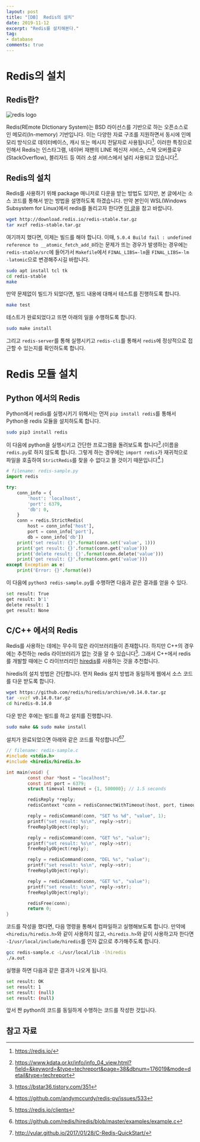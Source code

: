 ```yaml
---
layout: post
title: "[DB]  Redis의 설치"
date: 2019-11-12
excerpt: "Redis를 설치해본다."
tag:
- database
comments: true
---
```


# Redis의 설치

## Redis란?

![redis logo](https://www.drupal.org/files/styles/grid-3-2x/public/project-images/redis-logo.png?itok=glSfTKCn)

Redis(REmote DIctionary System)는 BSD 라이선스를 기반으로 하는 오픈소스로 인 메모리(In-memory) 기반입니다. 이는 다양한 자료 구조를 지원하면서 동시에 인메모리 방식으로 데이터베이스, 캐시 또는 메시지 전달자로 사용됩니다[^1]. 이러한 특징으로 인해서 Redis는 인스타그램, 네이버 재팬의 LINE 메신저 서비스, 스택 오버플로우(StackOverflow), 블리자드 등 여러 소셜 서비스에서 널리 사용되고 있습니다[^2].

## Redis의 설치

Redis를 사용하기 위해 package 매니저로 다운을 받는 방법도 있지만, 본 글에서는 소스 코드를 통해서 받는 방법을 설명하도록 하겠습니다. 만약 본인이 WSL(Windows Subsystem for Linux)에서 redis를 돌리고자 한다면 [이 글]( https://medium.com/@RedisLabs/windows-subsystem-for-linux-wsl-10e3ca4d434e )을 참고 바랍니다.

```bash
wget http://download.redis.io/redis-stable.tar.gz
tar xvzf redis-stable.tar.gz
```

여기까지 했다면, 이제는 빌드를 해야 합니다. 이때, `5.0.4 Build fail : undefined reference to __atomic_fetch_add_8`라는 문제가 뜨는 경우가 발생하는 경우에는 `redis-stable/src`에 들어가서 `Makefile`에서 `FINAL_LIBS=-lm`을 `FINAL_LIBS=-lm -latomic`으로 변경해주시길 바랍니다.

```bash
sudo apt install tcl tk
cd redis-stable
make
```

만약 문제없이 빌드가 되었다면, 빌드 내용에 대해서 테스트를 진행하도록 합니다.

```bash
make test
```

테스트가 완료되었다고 뜨면 아래의 일을 수행하도록 합니다.

```bash
sudo make install
```

그리고 `redis-server`를 통해 실행시키고 `redis-cli`를 통해서 `redis`에 정상적으로 접근할 수 있는지를 확인하도록 합니다.

# Redis 모듈 설치

## Python 에서의 Redis

Python에서 redis를 실행시키기 위해서는 먼저 `pip install redis`를 통해서 Python용 redis 모듈을 설치하도록 합니다.

```bash
sudo pip3 install redis
```

이 다음에 python을 실행시키고 간단한 프로그램을 돌려보도록 합니다[^3].(이름을 `redis.py`로 하지 않도록 합니다. 그렇게 하는 경우에는 `import redis`가 재귀적으로 파일을 호출하여 `StrictRedis`를 찾을 수 없다고 뜰 것이기 때문입니다[^4].)

```python
# filename: redis-sample.py
import redis

try:
    conn_info = {
        'host': 'localhost',
        'port': 6379,
        'db': 0,
    }
    conn = redis.StrictRedis(
        host = conn_info['host'],
    	port = conn_info['port'],
    	db = conn_info['db'])
    print('set result: {}'.format(conn.set('value', 1)))
    print('get result: {}'.format(conn.get('value')))
    print('delete result: {}'.format(conn.delete('value')))
    print('get result: {}'.format(conn.get('value')))
except Exception as e:
    print('Error: {}'.format(e))
```

이 다음에 `python3 redis-sample.py`를 수행하면 다음과 같은 결과를 얻을 수 있다.

```bash
set result: True
get result: b'1'
delete result: 1
get result: None
```



## C/C++ 에서의 Redis

Redis를 사용하는 데에는 무수히 많은 라이브러리들이 존재합니다. 하지만 C++의 경우에는 추천하는 redis 라이브러리가 없는 것을 알 수 있습니다[^5]. 그래서 C++에서 redis를 개발할 때에는 C 라이브러리인 [hiredis](https://github.com/redis/hiredis )를 사용하는 것을 추천합니다.

hiredis의 설치 방법은 간단합니다. 먼저 Redis 설치 방법과 동일하게 웹에서 소스 코드를 다운 받도록 합니다.

```bash
wget https://github.com/redis/hiredis/archive/v0.14.0.tar.gz
tar -xvzf v0.14.0.tar.gz
cd hiredis-0.14.0
```

다운 받은 후에는 빌드를 하고 설치를 진행합니다.

```bash
sudo make && sudo make install
```

설치가 완료되었으면 아래와 같은 코드를 작성합니다[^6][^7].

```c
// filename: redis-sample.c
#include <stdio.h>
#include <hiredis/hiredis.h>

int main(void) {
        const char *host = "localhost";
        const int port = 6379;
        struct timeval timeout = {1, 500000}; // 1.5 seconds

        redisReply *reply;
        redisContext *conn = redisConnectWithTimeout(host, port, timeout);

        reply = redisCommand(conn, "SET %s %d", "value", 1);
        printf("set result: %s\n", reply->str);
        freeReplyObject(reply);

        reply = redisCommand(conn, "GET %s", "value");
        printf("set result: %s\n", reply->str);
        freeReplyObject(reply);

        reply = redisCommand(conn, "DEL %s", "value");
        printf("set result: %s\n", reply->str);
        freeReplyObject(reply);

        reply = redisCommand(conn, "GET %s", "value");
        printf("set result: %s\n", reply->str);
        freeReplyObject(reply);

        redisFree(conn);
        return 0;
}
```

코드를 작성을 했다면, 다음 명령을 통해서 컴파일하고 실행해보도록 합니다. 만약에 `<hiredis/hiredis.h>`와 같이 사용하지 않고, `<hiredis.h>`와 같이 사용하고자 한다면 `-I/usr/local/include/hiredis`를 인자 값으로 추가해주도록 합니다.

```bash
gcc redis-sample.c -L/usr/local/lib -lhiredis
./a.out
```

실행을 하면 다음과 같은 결과가 나오게 됩니다.

```bash
set result: OK
set result: 1
set result: (null)
set result: (null)
```

앞서 짠 python의 코드를 동일하게 수행하는 코드를 작성한 것입니다.

참고 자료
---

[^1]: https://redis.io/
[^2]:  https://www.kdata.or.kr/info/info_04_view.html?field=&keyword=&type=techreport&page=38&dbnum=176019&mode=detail&type=techreport 
[^3]:  https://bstar36.tistory.com/351 
[^4]: https://github.com/andymccurdy/redis-py/issues/533
[^5]:  https://redis.io/clients 
[^6]:  https://github.com/redis/hiredis/blob/master/examples/example.c 
[^7]:  http://yular.github.io/2017/01/28/C-Redis-QuickStart/ 